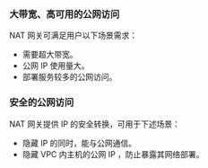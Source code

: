 ### 大带宽、高可用的公网访问
NAT 网关可满足用户以下场景需求：
- 需要超大带宽。
- 公网 IP 使用量大。
- 部署服务较多的公网访问。

### 安全的公网访问
NAT 网关提供 IP 的安全转换，可用于下述场景：
- 隐藏 IP 的同时，能与公网通信。
- 隐藏 VPC 内主机的公网 IP ，防止暴露其网络部署。
